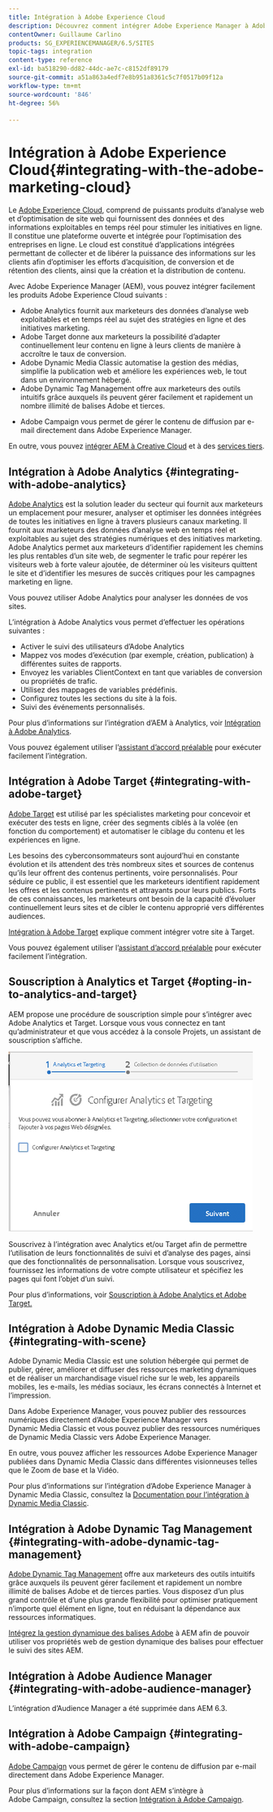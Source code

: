 ```yaml
---
title: Intégration à Adobe Experience Cloud
description: Découvrez comment intégrer Adobe Experience Manager à Adobe Experience Cloud.
contentOwner: Guillaume Carlino
products: SG_EXPERIENCEMANAGER/6.5/SITES
topic-tags: integration
content-type: reference
exl-id: ba518290-dd82-44dc-ae7c-c8152df89179
source-git-commit: a51a863a4edf7e8b951a8361c5c7f0517b09f12a
workflow-type: tm+mt
source-wordcount: '846'
ht-degree: 56%

---
```


# Intégration à Adobe Experience Cloud{#integrating-with-the-adobe-marketing-cloud}

Le [Adobe Experience Cloud](https://business.adobe.com/products/marketing-cloud/main.html), comprend de puissants produits d’analyse web et d’optimisation de site web qui fournissent des données et des informations exploitables en temps réel pour stimuler les initiatives en ligne. Il constitue une plateforme ouverte et intégrée pour l’optimisation des entreprises en ligne. Le cloud est constitué d’applications intégrées permettant de collecter et de libérer la puissance des informations sur les clients afin d’optimiser les efforts d’acquisition, de conversion et de rétention des clients, ainsi que la création et la distribution de contenu.

Avec Adobe Experience Manager (AEM), vous pouvez intégrer facilement les produits Adobe Experience Cloud suivants :

* Adobe Analytics fournit aux marketeurs des données d’analyse web exploitables et en temps réel au sujet des stratégies en ligne et des initiatives marketing.
* Adobe Target donne aux marketeurs la possibilité d’adapter continuellement leur contenu en ligne à leurs clients de manière à accroître le taux de conversion.
* Adobe Dynamic Media Classic automatise la gestion des médias, simplifie la publication web et améliore les expériences web, le tout dans un environnement hébergé.
* Adobe Dynamic Tag Management offre aux marketeurs des outils intuitifs grâce auxquels ils peuvent gérer facilement et rapidement un nombre illimité de balises Adobe et tierces.
<!-- Search&Promote is end of life as of September 1, 2022 * Adobe Search&Promote gives marketers the ability to control and optimize the search results on their sites. -->
* Adobe Campaign vous permet de gérer le contenu de diffusion par e-mail directement dans Adobe Experience Manager.

En outre, vous pouvez [intégrer AEM à Creative Cloud](/help/assets/aem-cc-integration-best-practices.md) et à des [services tiers](/help/sites-administering/third-party-services.md).

## Intégration à Adobe Analytics {#integrating-with-adobe-analytics}

[Adobe Analytics](https://business.adobe.com/products/analytics/adobe-analytics.html) est la solution leader du secteur qui fournit aux marketeurs un emplacement pour mesurer, analyser et optimiser les données intégrées de toutes les initiatives en ligne à travers plusieurs canaux marketing. Il fournit aux marketeurs des données d’analyse web en temps réel et exploitables au sujet des stratégies numériques et des initiatives marketing. Adobe Analytics permet aux marketeurs d’identifier rapidement les chemins les plus rentables d’un site web, de segmenter le trafic pour repérer les visiteurs web à forte valeur ajoutée, de déterminer où les visiteurs quittent le site et d’identifier les mesures de succès critiques pour les campagnes marketing en ligne.

Vous pouvez utiliser Adobe Analytics pour analyser les données de vos sites.

L’intégration à Adobe Analytics vous permet d’effectuer les opérations suivantes :

* Activer le suivi des utilisateurs d’Adobe Analytics
* Mappez vos modes d’exécution (par exemple, création, publication) à différentes suites de rapports.
* Envoyez les variables ClientContext en tant que variables de conversion ou propriétés de trafic.
* Utilisez des mappages de variables prédéfinis.
* Configurez toutes les sections du site à la fois.
* Suivi des événements personnalisés.

Pour plus d’informations sur l’intégration d’AEM à Analytics, voir [Intégration à Adobe Analytics](/help/sites-administering/adobeanalytics.md).

Vous pouvez également utiliser l’[assistant d’accord préalable](/help/sites-administering/opt-in.md) pour exécuter facilement l’intégration.

## Intégration à Adobe Target {#integrating-with-adobe-target}

[Adobe Target](https://business.adobe.com/products/target/adobe-target.html) est utilisé par les spécialistes marketing pour concevoir et exécuter des tests en ligne, créer des segments ciblés à la volée (en fonction du comportement) et automatiser le ciblage du contenu et les expériences en ligne.

Les besoins des cyberconsommateurs sont aujourd’hui en constante évolution et ils attendent des très nombreux sites et sources de contenus qu’ils leur offrent des contenus pertinents, voire personnalisés. Pour séduire ce public, il est essentiel que les marketeurs identifient rapidement les offres et les contenus pertinents et attrayants pour leurs publics. Forts de ces connaissances, les marketeurs ont besoin de la capacité d’évoluer continuellement leurs sites et de cibler le contenu approprié vers différentes audiences.

[Intégration à Adobe Target](/help/sites-administering/target.md) explique comment intégrer votre site à Target.

Vous pouvez également utiliser l’[assistant d’accord préalable](/help/sites-administering/opt-in.md) pour exécuter facilement l’intégration.

## Souscription à Analytics et Target {#opting-in-to-analytics-and-target}

AEM propose une procédure de souscription simple pour s’intégrer avec Adobe Analytics et Target. Lorsque vous vous connectez en tant qu’administrateur et que vous accédez à la console Projets, un assistant de souscription s’affiche.

![chlimage_1-107](assets/chlimage_1-107a.png)

Souscrivez à l’intégration avec Analytics et/ou Target afin de permettre l’utilisation de leurs fonctionnalités de suivi et d’analyse des pages, ainsi que des fonctionnalités de personnalisation. Lorsque vous souscrivez, fournissez les informations de votre compte utilisateur et spécifiez les pages qui font l’objet d’un suivi.

Pour plus d’informations, voir [Souscription à Adobe Analytics et Adobe Target.](/help/sites-administering/opt-in.md)

## Intégration à Adobe Dynamic Media Classic {#integrating-with-scene}

Adobe Dynamic Media Classic est une solution hébergée qui permet de publier, gérer, améliorer et diffuser des ressources marketing dynamiques et de réaliser un marchandisage visuel riche sur le web, les appareils mobiles, les e-mails, les médias sociaux, les écrans connectés à Internet et l’impression.

Dans Adobe Experience Manager, vous pouvez publier des ressources numériques directement d’Adobe Experience Manager vers Dynamic Media Classic et vous pouvez publier des ressources numériques de Dynamic Media Classic vers Adobe Experience Manager.

En outre, vous pouvez afficher les ressources Adobe Experience Manager publiées dans Dynamic Media Classic dans différentes visionneuses telles que le Zoom de base et la Vidéo.

Pour plus d’informations sur l’intégration d’Adobe Experience Manager à Dynamic Media Classic, consultez la [Documentation pour l’intégration à Dynamic Media Classic](/help/sites-administering/scene7.md).

## Intégration à Adobe Dynamic Tag Management {#integrating-with-adobe-dynamic-tag-management}

[Adobe Dynamic Tag Management](https://business.adobe.com/products/experience-platform/adobe-experience-platform.html) offre aux marketeurs des outils intuitifs grâce auxquels ils peuvent gérer facilement et rapidement un nombre illimité de balises Adobe et de tierces parties. Vous disposez d’un plus grand contrôle et d’une plus grande flexibilité pour optimiser pratiquement n’importe quel élément en ligne, tout en réduisant la dépendance aux ressources informatiques.

[Intégrez la gestion dynamique des balises Adobe](/help/sites-administering/dtm.md) à AEM afin de pouvoir utiliser vos propriétés web de gestion dynamique des balises pour effectuer le suivi des sites AEM.

## Intégration à Adobe Audience Manager {#integrating-with-adobe-audience-manager}

L’intégration d’Audience Manager a été supprimée dans AEM 6.3.

<!-- Search&Promote is end of life as of September 1, 2022 ## Integrating with Search&Promote {#integrating-with-search-promote} -->

<!-- Search&Promote is end of life as of September 1, 2022 Adobe Search&Promote enables marketers to optimizehow visitors browse, find, compare, and select relevant products and content on web and mobile sites. Businesses can easily promote priority items based on business objectives and visitor intent, as well as automate merchandising and promotions activity via KPI-based triggers or metrics. -->

<!-- Search&Promote is end of life as of September 1, 2022 Adobe Search&Promote is a reliable and scalable hosted site search application, capable of scaling to millions of pages or products, for heavily visited online businesses ranging from retail to news sites. It offers unprecedented levels of marketer control and metrics-based relevance. -->

<!-- Search&Promote is end of life as of September 1, 2022 For information about integrating AEM and Search&Promote, see [Integrating with Adobe Search&Promote](/help/sites-administering/search-and-promote.md). -->

## Intégration à Adobe Campaign {#integrating-with-adobe-campaign}

[Adobe Campaign](https://business.adobe.com/products/campaign/adobe-campaign.html) vous permet de gérer le contenu de diffusion par e-mail directement dans Adobe Experience Manager.

Pour plus d’informations sur la façon dont AEM s’intègre à Adobe Campaign, consultez la section [Intégration à Adobe Campaign](/help/sites-administering/campaignstandard.md).